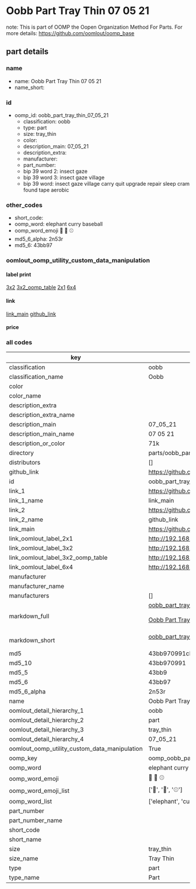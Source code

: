# Oobb Part Tray Thin 07 05 21  

note: This is part of OOMP the Oopen Organization Method For Parts. For more details: https://github.com/oomlout/oomp_base

##  part details





### name
* name: Oobb Part Tray Thin 07 05 21
* name_short: 
### id
* oomp_id: oobb_part_tray_thin_07_05_21
  * classification: oobb
  * type: part
  * size: tray_thin
  * color: 
  * description_main: 07_05_21
  * description_extra: 
  * manufacturer: 
  * part_number: 
  * bip 39 word 2: insect gaze
  * bip 39 word 3: insect gaze village
  * bip 39 word: insect gaze village carry quit upgrade repair sleep cram found tape aerobic

### other_codes
* short_code: 
* oomp_word: elephant curry baseball
* oomp_word_emoji :elephant: :curry: :baseball:
* md5_6_alpha: 2n53r
* md5_6: 43bb97






### oomlout_oomp_utility_custom_data_manipulation
#### label print
[3x2](http://192.168.1.245:1112/?label=oomp%202n53r)
[3x2_oomp_table](http://192.168.1.107:1112/?label=oomp%202n53r)
[2x1](http://192.168.1.242:1112/?label=oomp%202n53r)
[6x4](http://192.168.1.55:1112/?label=oomp%202n53r)    

#### link

[link_main](https://github.com/oomlout/oomlout_oomp_current_version_messy/tree/main/parts/oobb_part_tray_thin_07_05_21) [github_link](https://github.com/oomlout/oomlout_oomp_part_src/tree/main/parts/oobb_part_tray_thin_07_05_21)                             

#### price







### all codes 
| key | value |  
| --- | --- |  
| classification | oobb |  
| classification_name | Oobb |  
| color |  |  
| color_name |  |  
| description_extra |  |  
| description_extra_name |  |  
| description_main | 07_05_21 |  
| description_main_name | 07 05 21 |  
| description_or_color | 71k |  
| directory | parts/oobb_part_tray_thin_07_05_21 |  
| distributors | [] |  
| github_link | https://github.com/oomlout/oomlout_oomp_part_src/tree/main/parts/oobb_part_tray_thin_07_05_21 |  
| id | oobb_part_tray_thin_07_05_21 |  
| link_1 | https://github.com/oomlout/oomlout_oomp_current_version_messy/tree/main/parts/oobb_part_tray_thin_07_05_21 |  
| link_1_name | link_main |  
| link_2 | https://github.com/oomlout/oomlout_oomp_part_src/tree/main/parts/oobb_part_tray_thin_07_05_21 |  
| link_2_name | github_link |  
| link_main | https://github.com/oomlout/oomlout_oomp_current_version_messy/tree/main/parts/oobb_part_tray_thin_07_05_21 |  
| link_oomlout_label_2x1 | http://192.168.1.242:1112/?label=oomp%202n53r |  
| link_oomlout_label_3x2 | http://192.168.1.245:1112/?label=oomp%202n53r |  
| link_oomlout_label_3x2_oomp_table | http://192.168.1.107:1112/?label=oomp%202n53r |  
| link_oomlout_label_6x4 | http://192.168.1.55:1112/?label=oomp%202n53r |  
| manufacturer |  |  
| manufacturer_name |  |  
| manufacturers | [] |  
| markdown_full | [oobb_part_tray_thin_07_05_21](https://github.com/oomlout/oomlout_oomp_current_version_messy/tree/main/parts/oobb_part_tray_thin_07_05_21)<br>[](https://github.com/oomlout/oomlout_oomp_current_version_messy/tree/main/parts/oobb_part_tray_thin_07_05_21)<br>[Oobb Part Tray Thin 07 05 21](https://github.com/oomlout/oomlout_oomp_current_version_messy/tree/main/parts/oobb_part_tray_thin_07_05_21)<br><br> |  
| markdown_short | [oobb_part_tray_thin_07_05_21](https://github.com/oomlout/oomlout_oomp_current_version_messy/tree/main/parts/oobb_part_tray_thin_07_05_21)<br><br> |  
| md5 | 43bb970991cb36d3bad7e22fe8182ba8 |  
| md5_10 | 43bb970991 |  
| md5_5 | 43bb9 |  
| md5_6 | 43bb97 |  
| md5_6_alpha | 2n53r |  
| name | Oobb Part Tray Thin 07 05 21 |  
| oomlout_detail_hierarchy_1 | oobb |  
| oomlout_detail_hierarchy_2 | part |  
| oomlout_detail_hierarchy_3 | tray_thin |  
| oomlout_detail_hierarchy_4 | 07_05_21 |  
| oomlout_oomp_utility_custom_data_manipulation | True |  
| oomp_key | oomp_oobb_part_tray_thin_07_05_21 |  
| oomp_word | elephant curry baseball |  
| oomp_word_emoji | :elephant: :curry: :baseball: |  
| oomp_word_emoji_list | [':elephant:', ':curry:', ':baseball:'] |  
| oomp_word_list | ['elephant', 'curry', 'baseball'] |  
| part_number |  |  
| part_number_name |  |  
| short_code |  |  
| short_name |  |  
| size | tray_thin |  
| size_name | Tray Thin |  
| type | part |  
| type_name | Part |  
